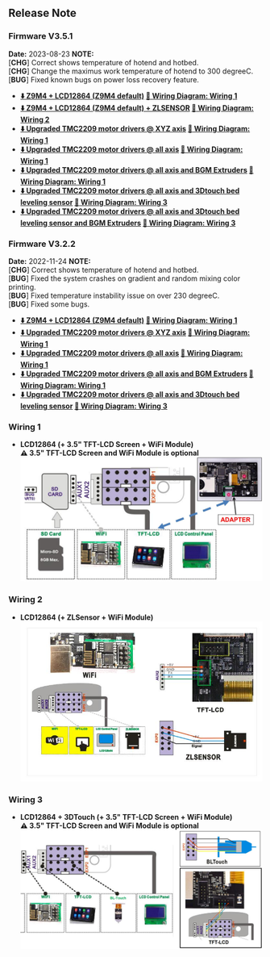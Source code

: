 ## Release Note
### Firmware V3.5.1
**Date:** 	 2023-08-23
**NOTE:**    
[**CHG**] Correct shows temperature of hotend and hotbed.   
[**CHG**] Change the maximus work temperature of hotend to 300 degreeC.    
[**BUG**] Fixed known bugs on power loss recovery feature.  
- **[:arrow_down: Z9M4 + LCD12864 (Z9M4 default)](./Z9M4_V3_5_1.zip) [:art: Wiring Diagram: Wiring 1](#wiring-1)**
- **[:arrow_down: Z9M4 + LCD12864 (Z9M4 default) + ZLSENSOR](./Z9M4_ZLSENSORONEXP2_V3_5_1.zip) [:art: Wiring Diagram: Wiring 2](#wiring-2)**
- **[:arrow_down: Upgraded TMC2209 motor drivers @ XYZ axis](./Z9M4_TMC220x%40XYZ_V3_5_1.zip) [:art: Wiring Diagram: Wiring 1](#wiring-1)**
- **[:arrow_down: Upgraded TMC2209 motor drivers @ all axis](./Z9M4_TMC220x%40All_V3_5_1.zip) [:art: Wiring Diagram: Wiring 1](#wiring-1)**
- **[:arrow_down: Upgraded TMC2209 motor drivers @ all axis and BGM Extruders](./Z9M4_TMC220x@All_BGM_V3_5_1.zip) [:art: Wiring Diagram: Wiring 1](#wiring-1)**
- **[:arrow_down: Upgraded TMC2209 motor drivers @ all axis and 3Dtouch bed leveling sensor](./Z9M4_TMC220x@All_3DTouch_V3_5_1.zip) [:art: Wiring Diagram: Wiring 3](#wiring-3)**
- **[:arrow_down: Upgraded TMC2209 motor drivers @ all axis and 3Dtouch bed leveling sensor and BGM Extruders](./Z9M4_TMC220x@All_3DTouch_BGM_V3_5_1.zip) [:art: Wiring Diagram: Wiring 3](#wiring-3)**

### Firmware V3.2.2
**Date:** 	 2022-11-24
**NOTE:**    
[**CHG**] Correct shows temperature of hotend and hotbed.   
[**BUG**] Fixed the system crashes on gradient and random mixing color printing.  
[**BUG**] Fixed temperature instability issue on over 230 degreeC.  
[**BUG**] Fixed some bugs.  
- **[:arrow_down: Z9M4 + LCD12864 (Z9M4 default)](./Z9M4_V3_2_3.zip) [:art: Wiring Diagram: Wiring 1](#wiring-1)**
- **[:arrow_down: Upgraded TMC2209 motor drivers @ XYZ axis](./Z9M4_TMC220x%40XYZ_V3_2_3.zip) [:art: Wiring Diagram: Wiring 1](#wiring-1)**
- **[:arrow_down: Upgraded TMC2209 motor drivers @ all axis](./Z9M4_TMC220x%40All_V3_2_3.zip) [:art: Wiring Diagram: Wiring 1](#wiring-1)**
- **[:arrow_down: Upgraded TMC2209 motor drivers @ all axis and BGM Extruders](./Z9M4_TMC220x%40All_BGM_V3_2_3.zip) [:art: Wiring Diagram: Wiring 1](#wiring-1)**
- **[:arrow_down: Upgraded TMC2209 motor drivers @ all axis and 3Dtouch bed leveling sensor](./Z9M4_TMC220x%40All_3DTouch_V3_2_3.zip) [:art: Wiring Diagram: Wiring 3](#wiring-3)**

### Wiring 1
- **LCD12864 (+ 3.5" TFT-LCD Screen + WiFi Module)**     
**:warning: 3.5" TFT-LCD Screen and WiFi Module is optional**    
![](./LCD12864_Wiring1.jpg)

### Wiring 2
- **LCD12864 (+ ZLSensor + WiFi Module)**     
![](./LCD12864_Wiring3.jpg)

### Wiring 3
- **LCD12864 + 3DTouch (+ 3.5" TFT-LCD Screen + WiFi Module)**     
**:warning: 3.5" TFT-LCD Screen and WiFi Module is optional**    
![](./LCD12864_Wiring2.jpg)